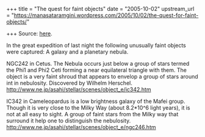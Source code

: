+++
title = "The quest for faint objects"
date = "2005-10-02"
upstream_url = "https://manasataramgini.wordpress.com/2005/10/02/the-quest-for-faint-objects/"

+++
Source: [here](https://manasataramgini.wordpress.com/2005/10/02/the-quest-for-faint-objects/).

In the great expedition of last night the following unusually faint
objects were captured: A galaxy and a planetary nebula.

NGC242 in Cetus. The Nebula occurs just below a group of stars termed
the Phi1 and Phi2 Ceti forming a near equilateral triangle with them.
The object is a very faint shroud that appears to envelop a group of
stars around int in nebulosity. Discovered by Wilhelm Herschel.  
<http://www.ne.jp/asahi/stellar/scenes/object_e/ic342.htm>

IC342 in Cameleopardus is a low brightness galaxy of the Mafei group.
Though it is very close to the Milky Way (about 8.2\*10^6 light years),
it is not at all easy to sight. A group of faint stars from the Milky
way that surround it help one to distinguish the nebulosity.  
<http://www.ne.jp/asahi/stellar/scenes/object_e/ngc246.htm>

